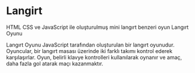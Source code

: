 # Langirt
 HTML CSS ve JavaScript ile oluşturulmuş mini langırt benzeri oyun
Langırt Oyunu

Langırt Oyunu JavaScript tarafından oluşturulan bir langırt oyunudur. Oyuncular, bir langırt masası üzerinde iki farklı takımı kontrol ederek karşılaşırlar. Oyun, belirli klavye kontrolleri kullanılarak oynanır ve amaç, daha fazla gol atarak maçı kazanmaktır.
